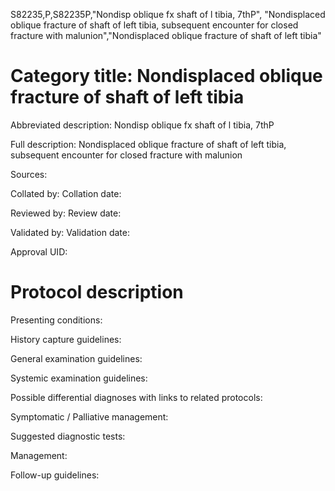 S82235,P,S82235P,"Nondisp oblique fx shaft of l tibia, 7thP", "Nondisplaced oblique fracture of shaft of left tibia, subsequent encounter for closed fracture with malunion","Nondisplaced oblique fracture of shaft of left tibia"
# Category title: Nondisplaced oblique fracture of shaft of left tibia

Abbreviated description: Nondisp oblique fx shaft of l tibia, 7thP

Full description: Nondisplaced oblique fracture of shaft of left tibia, subsequent encounter for closed fracture with malunion

Sources:

Collated by:
Collation date:

Reviewed by:
Review date:

Validated by:
Validation date:

Approval UID:

# Protocol description

Presenting conditions:

History capture guidelines:

General examination guidelines:

Systemic examination guidelines:

Possible differential diagnoses with links to related protocols:

Symptomatic / Palliative management:

Suggested diagnostic tests:

Management:

Follow-up guidelines:
